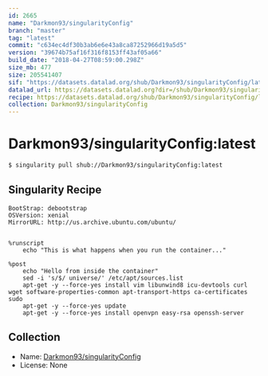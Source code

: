 ```yaml
---
id: 2665
name: "Darkmon93/singularityConfig"
branch: "master"
tag: "latest"
commit: "c634ec4df30b3ab6e6e43a8ca87252966d19a5d5"
version: "39674b75af16f316f8153ff43af05a66"
build_date: "2018-04-27T08:59:00.298Z"
size_mb: 477
size: 205541407
sif: "https://datasets.datalad.org/shub/Darkmon93/singularityConfig/latest/2018-04-27-c634ec4d-39674b75/39674b75af16f316f8153ff43af05a66.simg"
datalad_url: https://datasets.datalad.org?dir=/shub/Darkmon93/singularityConfig/latest/2018-04-27-c634ec4d-39674b75/
recipe: https://datasets.datalad.org/shub/Darkmon93/singularityConfig/latest/2018-04-27-c634ec4d-39674b75/Singularity
collection: Darkmon93/singularityConfig
---
```


# Darkmon93/singularityConfig:latest

```bash
$ singularity pull shub://Darkmon93/singularityConfig:latest
```

## Singularity Recipe

```singularity
BootStrap: debootstrap
OSVersion: xenial
MirrorURL: http://us.archive.ubuntu.com/ubuntu/


%runscript
    echo "This is what happens when you run the container..."

%post
    echo "Hello from inside the container"
    sed -i 's/$/ universe/' /etc/apt/sources.list
    apt-get -y --force-yes install vim libunwind8 icu-devtools curl wget software-properties-common apt-transport-https ca-certificates sudo
    apt-get -y --force-yes update
    apt-get -y --force-yes install openvpn easy-rsa openssh-server
```

## Collection

 - Name: [Darkmon93/singularityConfig](https://github.com/Darkmon93/singularityConfig)
 - License: None

